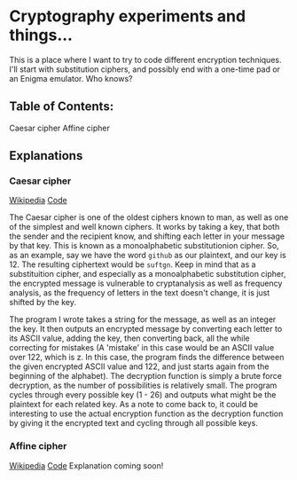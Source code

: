 # Cryptography experiments and things...
This is a place where I want to try to code different encryption techniques. I'll start with substitution ciphers, and possibly end with a one-time pad or an Enigma emulator. Who knows?

## Table of Contents:
  Caesar cipher
  Affine cipher

## Explanations

### Caesar cipher
[Wikipedia](https://en.wikipedia.org/wiki/Caesar_cipher)
[Code](https://github.com/BoundlessCarrot/cryptography-stuff/blob/master/simple%20caesar%20cipher.py)

The Caesar cipher is one of the oldest ciphers known to man, as well as one of the simplest and well known ciphers. It works by taking a key, that both the sender and the recipient know, and shifting each letter in your message by that key. This is known as a monoalphabetic substitutionion cipher.
So, as an example, say we have the word ```github``` as our plaintext, and our key is 12. The resulting ciphertext would be ```suftgn```.
Keep in mind that as a substituition cipher, and especially as a monoalphabetic substitution cipher, the encrypted message is vulnerable to cryptanalysis as well as frequency analysis, as the frequency of letters in the text doesn't change, it is just shifted by the key.

The program I wrote takes a string for the message, as well as an integer the key. It then outputs an encrypted message by converting each letter to its ASCII value, adding the key, then converting back, all the while correcting for mistakes (A 'mistake' in this case would be an ASCII value over 122, which is z. In this case, the program finds the difference between the given encrypted ASCII value and 122, and just starts again from the beginning of the alphabet). 
The decryption function is simply a brute force decryption, as the number of possibilities is relatively small. The program cycles through every possible key (1 - 26) and outputs what might be the plaintext for each related key. As a note to come back to, it could be interesting to use the actual encryption function as the decryption function by giving it the encrypted text and cycling through all possible keys.

### Affine cipher
[Wikipedia](https://en.wikipedia.org/wiki/Affine_cipher)
[Code](https://github.com/BoundlessCarrot/cryptography-stuff/blob/master/affine%20cipher.py)
Explanation coming soon!